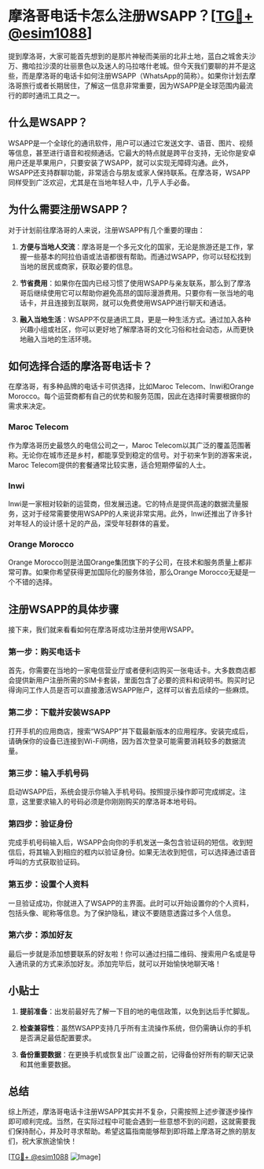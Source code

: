 # 摩洛哥电话卡怎么注册WSAPP？[[TG💪+ @esim1088](https://t.me/s/esim1088)]

提到摩洛哥，大家可能首先想到的是那片神秘而美丽的北非土地，蓝白之城舍夫沙万、撒哈拉沙漠的壮丽景色以及迷人的马拉喀什老城。但今天我们要聊的并不是这些，而是摩洛哥的电话卡如何注册WSAPP（WhatsApp的简称）。如果你计划去摩洛哥旅行或者长期居住，了解这一信息非常重要，因为WSAPP是全球范围内最流行的即时通讯工具之一。

## 什么是WSAPP？

WSAPP是一个全球化的通讯软件，用户可以通过它发送文字、语音、图片、视频等信息，甚至进行语音和视频通话。它最大的特点就是跨平台支持，无论你是安卓用户还是苹果用户，只要安装了WSAPP，就可以实现无障碍沟通。此外，WSAPP还支持群聊功能，非常适合与朋友或家人保持联系。在摩洛哥，WSAPP同样受到广泛欢迎，尤其是在当地年轻人中，几乎人手必备。

## 为什么需要注册WSAPP？

对于计划前往摩洛哥的人来说，注册WSAPP有几个重要的理由：

1. **方便与当地人交流**：摩洛哥是一个多元文化的国家，无论是旅游还是工作，掌握一些基本的阿拉伯语或法语都很有帮助。而通过WSAPP，你可以轻松找到当地的居民或商家，获取必要的信息。
   
2. **节省费用**：如果你在国内已经习惯了使用WSAPP与亲友联系，那么到了摩洛哥后继续使用它可以帮助你避免高昂的国际漫游费用。只要你有一张当地的电话卡，并且连接到互联网，就可以免费使用WSAPP进行聊天和通话。

3. **融入当地生活**：WSAPP不仅是通讯工具，更是一种生活方式。通过加入各种兴趣小组或社区，你可以更好地了解摩洛哥的文化习俗和社会动态，从而更快地融入当地的生活环境。

## 如何选择合适的摩洛哥电话卡？

在摩洛哥，有多种品牌的电话卡可供选择，比如Maroc Telecom、Inwi和Orange Morocco。每个运营商都有自己的优势和服务范围，因此在选择时需要根据你的需求来决定。

### Maroc Telecom

作为摩洛哥历史最悠久的电信公司之一，Maroc Telecom以其广泛的覆盖范围著称。无论你在城市还是乡村，都能享受到稳定的信号。对于初来乍到的游客来说，Maroc Telecom提供的套餐通常比较实惠，适合短期停留的人士。

### Inwi

Inwi是一家相对较新的运营商，但发展迅速。它的特点是提供高速的数据流量服务，这对于经常需要使用WSAPP的人来说非常实用。此外，Inwi还推出了许多针对年轻人的设计感十足的产品，深受年轻群体的喜爱。

### Orange Morocco

Orange Morocco则是法国Orange集团旗下的子公司，在技术和服务质量上都非常可靠。如果你希望获得更加国际化的服务体验，那么Orange Morocco无疑是一个不错的选择。

## 注册WSAPP的具体步骤

接下来，我们就来看看如何在摩洛哥成功注册并使用WSAPP。

### 第一步：购买电话卡

首先，你需要在当地的一家电信营业厅或者便利店购买一张电话卡。大多数商店都会提供新用户注册所需的SIM卡套装，里面包含了必要的资料和说明书。购买时记得询问工作人员是否可以直接激活WSAPP账户，这样可以省去后续的一些麻烦。

### 第二步：下载并安装WSAPP

打开手机的应用商店，搜索“WSAPP”并下载最新版本的应用程序。安装完成后，请确保你的设备已连接到Wi-Fi网络，因为首次登录可能需要消耗较多的数据流量。

### 第三步：输入手机号码

启动WSAPP后，系统会提示你输入手机号码。按照提示操作即可完成绑定。注意，这里要求输入的号码必须是你刚刚购买的摩洛哥本地号码。

### 第四步：验证身份

完成手机号码输入后，WSAPP会向你的手机发送一条包含验证码的短信。收到短信后，将其输入到相应的框内以验证身份。如果无法收到短信，可以选择通过语音呼叫的方式获取验证码。

### 第五步：设置个人资料

一旦验证成功，你就进入了WSAPP的主界面。此时可以开始设置你的个人资料，包括头像、昵称等信息。为了保护隐私，建议不要随意透露过多个人信息。

### 第六步：添加好友

最后一步就是添加想要联系的好友啦！你可以通过扫描二维码、搜索用户名或是导入通讯录的方式来添加好友。添加完毕后，就可以开始愉快地聊天咯！

## 小贴士

1. **提前准备**：出发前最好先了解一下目的地的电信政策，以免到达后手忙脚乱。
   
2. **检查兼容性**：虽然WSAPP支持几乎所有主流操作系统，但仍需确认你的手机是否满足最低配置要求。

3. **备份重要数据**：在更换手机或恢复出厂设置之前，记得备份好所有的聊天记录和其他重要数据。

## 总结

综上所述，摩洛哥电话卡注册WSAPP其实并不复杂，只需按照上述步骤逐步操作即可顺利完成。当然，在实际过程中可能会遇到一些意想不到的问题，这就需要我们保持耐心，并及时寻求帮助。希望这篇指南能够帮到即将踏上摩洛哥之旅的朋友们，祝大家旅途愉快！

[[TG💪+ @esim1088](https://t.me/s/esim1088) ![Image](https://i.postimg.cc/4NQfJmqS/Snipaste-2025-05-13-00-14-12.png)]